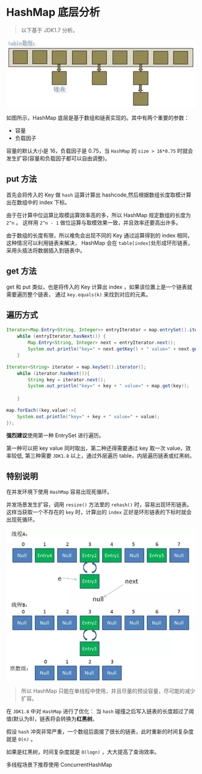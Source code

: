 # HashMap 底层分析

> 以下基于 JDK1.7 分析。

<img src="img/HashMap底层实现.jpg" title="HashMap底层实现"/>

如图所示，HashMap 底层是基于数组和链表实现的。其中有两个重要的参数：

* 容量
* 负载因子

容量的默认大小是 16，负载因子是 0.75，当 `HashMap` 的 `size > 16*0.75` 时就会发生扩容(容量和负载因子都可以自由调整)。


## put 方法
首先会将传入的 Key 做 `hash` 运算计算出 hashcode,然后根据数组长度取模计算出在数组中的 index 下标。

由于在计算中位运算比取模运算效率高的多，所以 HashMap 规定数组的长度为 `2^n` 。
这样用 `2^n - 1` 做位运算与取模效果一致，并且效率还要高出许多。

由于数组的长度有限，所以难免会出现不同的 Key 通过运算得到的 index 相同，这种情况可以利用链表来解决，
HashMap 会在 `table[index]`处形成环形链表，采用头插法将数据插入到链表中。


## get 方法

get 和 put 类似，也是将传入的 Key 计算出 index ，如果该位置上是一个链表就需要遍历整个链表，
通过 `key.equals(k)` 来找到对应的元素。


## 遍历方式

```java
Iterator<Map.Entry<String, Integer>> entryIterator = map.entrySet().iterator();
    while (entryIterator.hasNext()) {
        Map.Entry<String, Integer> next = entryIterator.next();
        System.out.println("key=" + next.getKey() + " value=" + next.getValue());
    }
```

```java
Iterator<String> iterator = map.keySet().iterator();
    while (iterator.hasNext()){
        String key = iterator.next();
        System.out.println("key=" + key + " value=" + map.get(key));

    }
```

```java
map.forEach((key,value)->{
    System.out.println("key=" + key + " value=" + value);
});
```

**强烈建议**使用第一种 EntrySet 进行遍历。

第一种可以把 key value 同时取出，第二种还得需要通过 key 取一次 value，效率较低, 
第三种需要 `JDK1.8` 以上，通过外层遍历 table，内层遍历链表或红黑树。 

## 特别说明

在并发环境下使用 `HashMap` 容易出现死循环。

并发场景发生扩容，调用 `resize()` 方法里的 `rehash()` 时，容易出现环形链表。
这样当获取一个不存在的 `key` 时，计算出的 `index` 正好是环形链表的下标时就会出现死循环。

<img src="img/HashMap多线程死循环.jpg" title="HashMap多线程死循环.jpg"/>

> 所以 HashMap 只能在单线程中使用，并且尽量的预设容量，尽可能的减少扩容。

在 `JDK1.8` 中对 `HashMap` 进行了优化：
当 `hash` 碰撞之后写入链表的长度超过了阈值(默认为8)，链表将会转换为**红黑树**。

假设 `hash` 冲突非常严重，一个数组后面接了很长的链表，此时重新的时间复杂度就是 `O(n)` 。

如果是红黑树，时间复杂度就是 `O(logn)` ，大大提高了查询效率。

多线程场景下推荐使用 ConcurrentHashMap